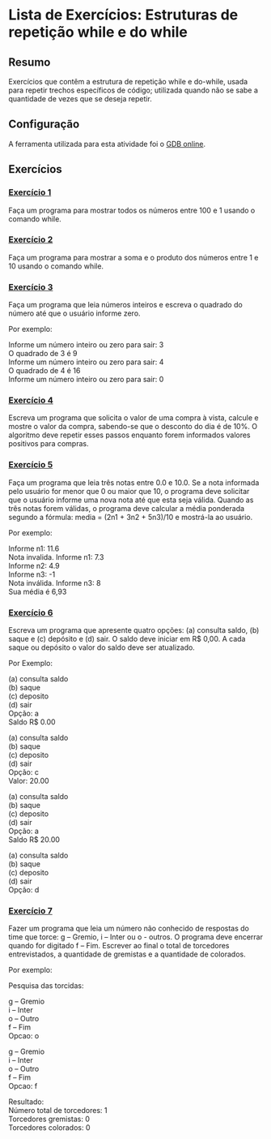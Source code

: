 # Lista de Exercícios: Estruturas de repetição while e do while

## Resumo
Exercícios que contêm a estrutura de repetição while e do-while, usada para repetir trechos específicos de código; utilizada quando não se sabe a quantidade de vezes que se deseja repetir.

## Configuração
A ferramenta utilizada para esta atividade foi o [GDB online](https://www.onlinegdb.com).

## Exercícios

### [Exercício 1](./Exercicio_01.java)
Faça um programa para mostrar todos os números entre 100 e 1 usando o comando while.

### [Exercício 2](./Exercicio_02.java)
Faça um programa para mostrar a soma e o produto dos números entre 1 e 10 usando o comando while.

### [Exercício 3](./Exercicio_03.java)
Faça um programa que leia números inteiros e escreva o quadrado do número até que o usuário informe zero.

Por exemplo:

Informe um número inteiro ou zero para sair: 3
<br>
O quadrado de 3 é 9
<br>
Informe um número inteiro ou zero para sair: 4
<br>
O quadrado de 4 é 16
<br>
Informe um número inteiro ou zero para sair: 0

### [Exercício 4](./Exercicio_04.java)
Escreva um programa que solicita o valor de uma compra à vista, calcule e mostre o valor da compra, sabendo-se que o desconto do dia é de 10%. O algoritmo deve repetir esses passos enquanto forem informados valores positivos para compras.

### [Exercício 5](./Exercicio_05.java)
Faça um programa que leia três notas entre 0.0 e 10.0. Se a nota informada pelo usuário for menor que 0 ou maior que 10, o programa deve solicitar que o usuário informe uma nova nota até que esta seja válida. Quando as três notas forem válidas, o programa deve calcular a média ponderada segundo a fórmula: media = (2n1 + 3n2 + 5n3)/10 e mostrá-la ao usuário.

Por exemplo:

Informe n1: 11.6
<br>
Nota invalida. Informe n1: 7.3
<br>
Informe n2: 4.9
<br>
Informe n3: -1
<br>
Nota inválida. Informe n3: 8
<br>
Sua média é 6,93

### [Exercício 6](./Exercicio_06.java)
Escreva um programa que apresente quatro opções: (a) consulta saldo, (b) saque e (c) depósito e (d) sair. O saldo deve iniciar em R$ 0,00. A cada saque ou depósito o valor do saldo deve ser atualizado.

Por Exemplo:

(a) consulta saldo
<br>
(b) saque
<br>
(c) deposito
<br>
(d) sair
<br>
Opção: a
<br>
Saldo R$ 0.00


(a) consulta saldo
<br>
(b) saque
<br>
(c) deposito
<br>
(d) sair
<br>
Opção: c
<br>
Valor: 20.00


(a) consulta saldo
<br>
(b) saque
<br>
(c) deposito
<br>
(d) sair
<br>
Opção: a
<br>
Saldo R$ 20.00


(a) consulta saldo
<br>
(b) saque
<br>
(c) deposito
<br>
(d) sair
<br>
Opção: d

### [Exercício 7](./Exercicio_07.java)
Fazer um programa que leia um número não conhecido de respostas do time que torce: g – Gremio, i – Inter ou o - outros. O programa deve encerrar quando for digitado f – Fim. Escrever ao final o total de torcedores entrevistados, a quantidade de gremistas e a quantidade de colorados.

Por exemplo:

Pesquisa das torcidas:

g – Gremio
<br>
i – Inter
<br>
o – Outro
<br>
f – Fim
<br>
Opcao: o

g – Gremio
<br>
i – Inter
<br>
o – Outro
<br>
f – Fim
<br>
Opcao: f

Resultado:
<br>
Número total de torcedores: 1
<br>
Torcedores gremistas: 0
<br>
Torcedores colorados: 0
